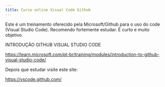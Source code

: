 ```yaml
---
title: Curso online Visual Code Github
---
```


Este é um treinamento oferecido pela Microsoft/Github para o uso do code (Visual Studio Code). Recomendo fortemente estudar. É curto e muito objetivo.

INTRODUÇÃO GITHUB VISUAL STUDIO CODE

<https://learn.microsoft.com/pt-br/training/modules/introduction-to-github-visual-studio-code/>


Depois que estudar visite este site:

<https://vscode.github.com/>

